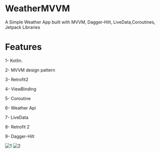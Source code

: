 # WeatherMVVM
A Simple Weather App built with MVVM, Dagger-Hilt, LiveData,Coroutines, Jetpack Libraries
# Features 
1- Kotlin.

2- MVVM design pattern

3- Retrofit2

4- ViewBinding

5- Coroutine

6- Weather Api

7- LiveData

8- Retrofit 2

9- Dagger-Hilt

![1](https://user-images.githubusercontent.com/62713586/195012587-6906e464-9370-440d-b49c-686830d36eab.png)
![2](https://user-images.githubusercontent.com/62713586/195012592-a1e01409-b2ad-4a3b-8bc8-6393419b2929.png)
